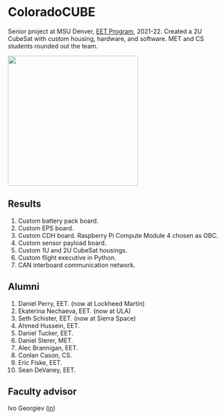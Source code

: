 # ColoradoCUBE

Senior project at MSU Denver, [EET Program](https://www.msudenver.edu/engineering-engineering-technology/electrical-engineering-technology-major-bs/), 2021-22. Created a 2U CubeSat with custom housing, hardware, and software. MET and CS students rounded out the team.

<img src="https://github.com/coloradocube/docs/blob/main/logo/ColoradoCubeStacked.png" width="300" />  

## Results

1. Custom battery pack board.
2. Custom EPS board.
3. Custom CDH board. Raspberry Pi Compute Module 4 chosen as OBC.
4. Custom sensor payload board.
5. Custom 1U and 2U CubeSat housings.
6. Custom flight executive in Python.
7. CAN interboard communication network.

## Alumni

1. Daniel Perry, EET. (now at Lockheed Martin)
2. Ekaterina Nechaeva, EET. (now at ULA)
3. Seth Schister, EET. (now at Sierra Space)
4. Ahmed Hussein, EET.
5. Daniel Tucker, EET.
6. Daniel Sterer, MET.
7. Alec Brannigan, EET.
8. Conlan Cason, CS.
9. Eric Fiske, EET.
10. Sean DeVaney, EET.

## Faculty advisor

Ivo Georgiev ([in](https://www.linkedin.com/in/ivogeorgiev/))
